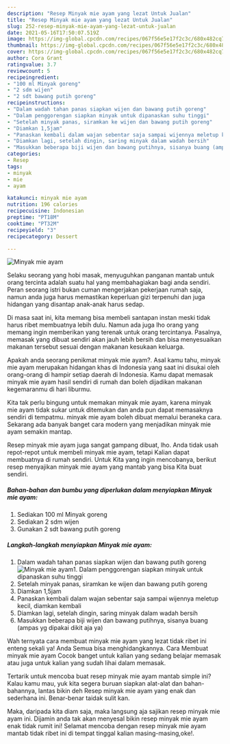 ```yaml
---
description: "Resep Minyak mie ayam yang lezat Untuk Jualan"
title: "Resep Minyak mie ayam yang lezat Untuk Jualan"
slug: 252-resep-minyak-mie-ayam-yang-lezat-untuk-jualan
date: 2021-05-16T17:50:07.519Z
image: https://img-global.cpcdn.com/recipes/067f56e5e17f2c3c/680x482cq70/minyak-mie-ayam-foto-resep-utama.jpg
thumbnail: https://img-global.cpcdn.com/recipes/067f56e5e17f2c3c/680x482cq70/minyak-mie-ayam-foto-resep-utama.jpg
cover: https://img-global.cpcdn.com/recipes/067f56e5e17f2c3c/680x482cq70/minyak-mie-ayam-foto-resep-utama.jpg
author: Cora Grant
ratingvalue: 3.7
reviewcount: 5
recipeingredient:
- "100 ml Minyak goreng"
- "2 sdm wijen"
- "2 sdt bawang putih goreng"
recipeinstructions:
- "Dalam wadah tahan panas siapkan wijen dan bawang putih goreng"
- "Dalam penggorengan siapkan minyak untuk dipanaskan suhu tinggi"
- "Setelah minyak panas, siramkan ke wijen dan bawang putih goreng"
- "Diamkan 1,5jam"
- "Panaskan kembali dalam wajan sebentar saja sampai wijennya meletup kecil, diamkan kembali"
- "Diamkan lagi, setelah dingin, saring minyak dalam wadah bersih"
- "Masukkan beberapa biji wijen dan bawang putihnya, sisanya buang (ampas yg dipakai dikit aja ya)"
categories:
- Resep
tags:
- minyak
- mie
- ayam

katakunci: minyak mie ayam 
nutrition: 196 calories
recipecuisine: Indonesian
preptime: "PT18M"
cooktime: "PT32M"
recipeyield: "3"
recipecategory: Dessert

---
```



![Minyak mie ayam](https://img-global.cpcdn.com/recipes/067f56e5e17f2c3c/680x482cq70/minyak-mie-ayam-foto-resep-utama.jpg)

Selaku seorang yang hobi masak, menyuguhkan panganan mantab untuk orang tercinta adalah suatu hal yang membahagiakan bagi anda sendiri. Peran seorang istri bukan cuman mengerjakan pekerjaan rumah saja, namun anda juga harus memastikan keperluan gizi terpenuhi dan juga hidangan yang disantap anak-anak harus sedap.

Di masa  saat ini, kita memang bisa membeli santapan instan meski tidak harus ribet membuatnya lebih dulu. Namun ada juga lho orang yang memang ingin memberikan yang terenak untuk orang tercintanya. Pasalnya, memasak yang dibuat sendiri akan jauh lebih bersih dan bisa menyesuaikan makanan tersebut sesuai dengan makanan kesukaan keluarga. 



Apakah anda seorang penikmat minyak mie ayam?. Asal kamu tahu, minyak mie ayam merupakan hidangan khas di Indonesia yang saat ini disukai oleh orang-orang di hampir setiap daerah di Indonesia. Kamu dapat memasak minyak mie ayam hasil sendiri di rumah dan boleh dijadikan makanan kegemaranmu di hari liburmu.

Kita tak perlu bingung untuk memakan minyak mie ayam, karena minyak mie ayam tidak sukar untuk ditemukan dan anda pun dapat memasaknya sendiri di tempatmu. minyak mie ayam boleh dibuat memalui beraneka cara. Sekarang ada banyak banget cara modern yang menjadikan minyak mie ayam semakin mantap.

Resep minyak mie ayam juga sangat gampang dibuat, lho. Anda tidak usah repot-repot untuk membeli minyak mie ayam, tetapi Kalian dapat membuatnya di rumah sendiri. Untuk Kita yang ingin mencobanya, berikut resep menyajikan minyak mie ayam yang mantab yang bisa Kita buat sendiri.

<!--inarticleads1-->

##### Bahan-bahan dan bumbu yang diperlukan dalam menyiapkan Minyak mie ayam:

1. Sediakan 100 ml Minyak goreng
1. Sediakan 2 sdm wijen
1. Gunakan 2 sdt bawang putih goreng




<!--inarticleads2-->

##### Langkah-langkah menyiapkan Minyak mie ayam:

1. Dalam wadah tahan panas siapkan wijen dan bawang putih goreng
<img src="https://img-global.cpcdn.com/steps/495545d8acaa164a/160x128cq70/minyak-mie-ayam-langkah-memasak-1-foto.jpg" alt="Minyak mie ayam">1. Dalam penggorengan siapkan minyak untuk dipanaskan suhu tinggi
1. Setelah minyak panas, siramkan ke wijen dan bawang putih goreng
1. Diamkan 1,5jam
1. Panaskan kembali dalam wajan sebentar saja sampai wijennya meletup kecil, diamkan kembali
1. Diamkan lagi, setelah dingin, saring minyak dalam wadah bersih
1. Masukkan beberapa biji wijen dan bawang putihnya, sisanya buang (ampas yg dipakai dikit aja ya)




Wah ternyata cara membuat minyak mie ayam yang lezat tidak ribet ini enteng sekali ya! Anda Semua bisa menghidangkannya. Cara Membuat minyak mie ayam Cocok banget untuk kalian yang sedang belajar memasak atau juga untuk kalian yang sudah lihai dalam memasak.

Tertarik untuk mencoba buat resep minyak mie ayam mantab simple ini? Kalau kamu mau, yuk kita segera buruan siapkan alat-alat dan bahan-bahannya, lantas bikin deh Resep minyak mie ayam yang enak dan sederhana ini. Benar-benar taidak sulit kan. 

Maka, daripada kita diam saja, maka langsung aja sajikan resep minyak mie ayam ini. Dijamin anda tak akan menyesal bikin resep minyak mie ayam enak tidak rumit ini! Selamat mencoba dengan resep minyak mie ayam mantab tidak ribet ini di tempat tinggal kalian masing-masing,oke!.

